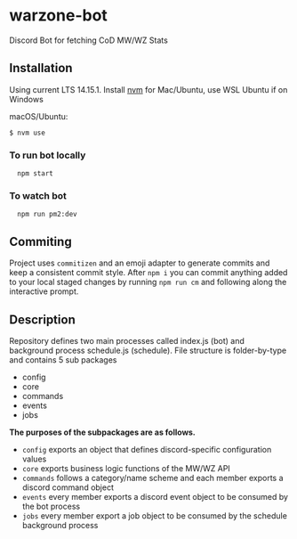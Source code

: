 # warzone-bot

Discord Bot for fetching CoD MW/WZ Stats

## Installation

Using current LTS 14.15.1. Install [nvm](https://github.com/nvm-sh/nvm) for Mac/Ubuntu, use WSL Ubuntu if on Windows

macOS/Ubuntu:

```
$ nvm use
```

### To run bot locally

```
  npm start
```

### To watch bot

```
  npm run pm2:dev
```

## Commiting

Project uses `commitizen` and an emoji adapter to generate commits and keep a consistent commit style. After `npm i` you can commit anything added to your local staged changes by running `npm run cm` and following along the interactive prompt.

## Description

Repository defines two main processes called index.js (bot) and background process schedule.js (schedule).
File structure is folder-by-type and contains 5 sub packages

- config
- core
- commands
- events
- jobs

**The purposes of the subpackages are as follows.**

- `config` exports an object that defines discord-specific configuration values
- `core` exports business logic functions of the MW/WZ API
- `commands` follows a category/name scheme and each member exports a discord command object
- `events` every member exports a discord event object to be consumed by the bot process
- `jobs` every member export a job object to be consumed by the schedule background process
